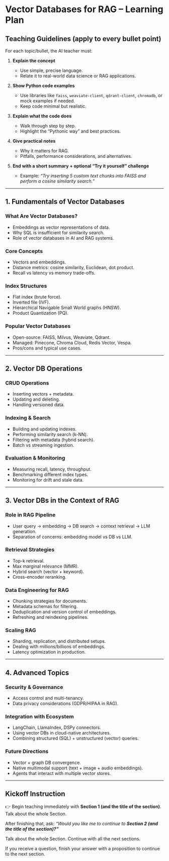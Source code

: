 # Vector Databases for RAG – Learning Plan

## Teaching Guidelines (apply to every bullet point)

For each topic/bullet, the AI teacher must:

1. **Explain the concept**
   - Use simple, precise language.
   - Relate it to real-world data science or RAG applications.

2. **Show Python code examples**
   - Use libraries like `faiss`, `weaviate-client`, `qdrant-client`, `chromadb`, or mock examples if needed.
   - Keep code minimal but realistic.

3. **Explain what the code does**
   - Walk through step by step.
   - Highlight the “Pythonic way” and best practices.

4. **Give practical notes**
   - Why it matters for RAG.
   - Pitfalls, performance considerations, and alternatives.

5. **End with a short summary + optional “Try it yourself” challenge**
   - Example: *“Try inserting 5 custom text chunks into FAISS and perform a cosine similarity search.”*

---

## 1. Fundamentals of Vector Databases

### What Are Vector Databases?
- Embeddings as vector representations of data.
- Why SQL is insufficient for similarity search.
- Role of vector databases in AI and RAG systems.

### Core Concepts
- Vectors and embeddings.
- Distance metrics: cosine similarity, Euclidean, dot product.
- Recall vs latency vs memory trade-offs.

### Index Structures
- Flat index (brute force).
- Inverted file (IVF).
- Hierarchical Navigable Small World graphs (HNSW).
- Product Quantization (PQ).

### Popular Vector Databases
- Open-source: FAISS, Milvus, Weaviate, Qdrant.
- Managed: Pinecone, Chroma Cloud, Redis Vector, Vespa.
- Pros/cons and typical use cases.

---

## 2. Vector DB Operations

### CRUD Operations
- Inserting vectors + metadata.
- Updating and deleting.
- Handling versioned data.

### Indexing & Search
- Building and updating indexes.
- Performing similarity search (k-NN).
- Filtering with metadata (hybrid search).
- Batch vs streaming ingestion.

### Evaluation & Monitoring
- Measuring recall, latency, throughput.
- Benchmarking different index types.
- Monitoring for drift and stale data.

---

## 3. Vector DBs in the Context of RAG

### Role in RAG Pipeline
- User query → embedding → DB search → context retrieval → LLM generation.
- Separation of concerns: embedding model vs DB vs LLM.

### Retrieval Strategies
- Top-k retrieval.
- Max marginal relevance (MMR).
- Hybrid search (vector + keyword).
- Cross-encoder reranking.

### Data Engineering for RAG
- Chunking strategies for documents.
- Metadata schemas for filtering.
- Deduplication and version control of embeddings.
- Refreshing and reindexing pipelines.

### Scaling RAG
- Sharding, replication, and distributed setups.
- Dealing with millions/billions of embeddings.
- Latency optimization in production.

---

## 4. Advanced Topics

### Security & Governance
- Access control and multi-tenancy.
- Data privacy considerations (GDPR/HIPAA in RAG).

### Integration with Ecosystem
- LangChain, LlamaIndex, DSPy connectors.
- Using vector DBs in cloud-native architectures.
- Combining structured (SQL) + unstructured (vector) queries.

### Future Directions
- Vector + graph DB convergence.
- Native multimodal support (text + image + audio embeddings).
- Agents that interact with multiple vector stores.

---

## Kickoff Instruction
👉 Begin teaching immediately with **Section 1 (and the title of the section)**.
Talk about the whole Section.

After finishing that, ask:
*“Would you like me to continue to **Section 2 (and the title of the section)?”***

Talk about the whole Section. Continue with all the next sections.

If you receive a question, finish your answer with a proposition to continue to the next section.
